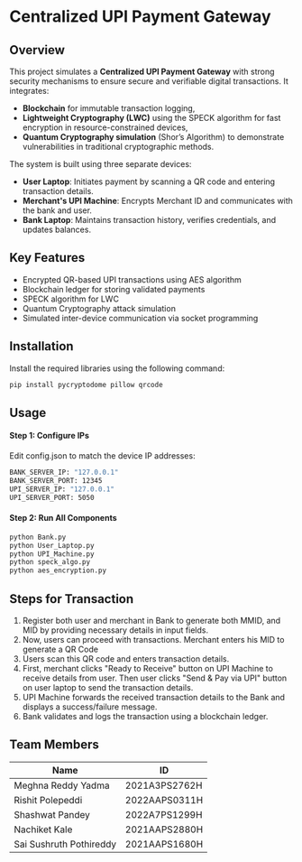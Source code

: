 # Centralized UPI Payment Gateway

## Overview

This project simulates a **Centralized UPI Payment Gateway** with strong security mechanisms to ensure secure and verifiable digital transactions. It integrates:

- **Blockchain** for immutable transaction logging,
- **Lightweight Cryptography (LWC)** using the SPECK algorithm for fast encryption in resource-constrained devices,
- **Quantum Cryptography simulation** (Shor’s Algorithm) to demonstrate vulnerabilities in traditional cryptographic methods.

The system is built using three separate devices:
- **User Laptop**: Initiates payment by scanning a QR code and entering transaction details.
- **Merchant's UPI Machine**: Encrypts Merchant ID and communicates with the bank and user.
- **Bank Laptop**: Maintains transaction history, verifies credentials, and updates balances.

## Key Features

- Encrypted QR-based UPI transactions using AES algorithm
- Blockchain ledger for storing validated payments
- SPECK algorithm for LWC
- Quantum Cryptography attack simulation
- Simulated inter-device communication via socket programming

## Installation
Install the required libraries using the following command:
```bash
pip install pycryptodome pillow qrcode
```
## Usage

#### Step 1: Configure IPs
Edit config.json to match the device IP addresses:
```bash
BANK_SERVER_IP: "127.0.0.1"
BANK_SERVER_PORT: 12345
UPI_SERVER_IP: "127.0.0.1"
UPI_SERVER_PORT: 5050
```
#### Step 2: Run All Components
```bash
python Bank.py
python User_Laptop.py
python UPI_Machine.py
python speck_algo.py
python aes_encryption.py
```
## Steps for Transaction
1. Register both user and merchant in Bank to generate both MMID, and MID by providing necessary details in input fields.
2. Now, users can proceed with transactions. Merchant enters his MID to generate a QR Code
3. Users scan this QR code and enters transaction details. 
4. First, merchant clicks "Ready to Receive" button on UPI Machine to receive details from user. Then user clicks "Send & Pay via UPI" button on user laptop to send the transaction details.
5. UPI Machine forwards the received transaction details to the Bank and displays a success/failure message.
6. Bank validates and logs the transaction using a blockchain ledger.

## Team Members

| Name                    | ID             |
|-------------------------|----------------|
| Meghna Reddy Yadma      | 2021A3PS2762H  |
| Rishit Polepeddi        | 2022AAPS0311H  |
| Shashwat Pandey         | 2022A7PS1299H  |
| Nachiket Kale           | 2021AAPS2880H  |
| Sai Sushruth Pothireddy | 2021AAPS1680H  |

